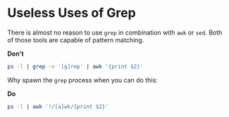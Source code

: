 # Useless Uses of Grep

There is almost no reason to use `grep` in combination with `awk` or `sed`.  Both of those tools are capable of
pattern matching.

**Don't**
``` bash
ps -l | grep -v '[g]rep' | awk '{print $2}'
```

Why spawn the `grep` process when you can do this:

**Do**
``` bash
ps -l | awk '!/[a]wk/{print $2}'
```
